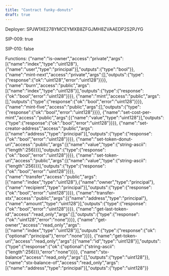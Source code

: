 ```yaml
---
title: "Contract funky-donuts"
draft: true
---
```

Deployer: SPJW1XE278YMCEYMXB8ZFGJMH8ZVAAEDP2S2PJYG

SIP-009: true

SIP-010: false

Functions:
{"name":"is-owner","access":"private","args":[{"name":"index","type":"uint128"},{"name":"user","type":"principal"}],"outputs":{"type":"bool"}}, {"name":"mint-next","access":"private","args":[],"outputs":{"type":{"response":{"ok":"uint128","error":"uint128"}}}}, {"name":"burn","access":"public","args":[{"name":"index","type":"uint128"}],"outputs":{"type":{"response":{"ok":"bool","error":"uint128"}}}}, {"name":"mint","access":"public","args":[],"outputs":{"type":{"response":{"ok":"bool","error":"uint128"}}}}, {"name":"mint-five","access":"public","args":[],"outputs":{"type":{"response":{"ok":"bool","error":"uint128"}}}}, {"name":"set-cost-per-mint","access":"public","args":[{"name":"value","type":"uint128"}],"outputs":{"type":{"response":{"ok":"bool","error":"uint128"}}}}, {"name":"set-creator-address","access":"public","args":[{"name":"address","type":"principal"}],"outputs":{"type":{"response":{"ok":"bool","error":"uint128"}}}}, {"name":"set-token-donut-uri","access":"public","args":[{"name":"value","type":{"string-ascii":{"length":256}}}],"outputs":{"type":{"response":{"ok":"bool","error":"uint128"}}}}, {"name":"set-token-uri","access":"public","args":[{"name":"value","type":{"string-ascii":{"length":256}}}],"outputs":{"type":{"response":{"ok":"bool","error":"uint128"}}}}, {"name":"transfer","access":"public","args":[{"name":"index","type":"uint128"},{"name":"owner","type":"principal"},{"name":"recipient","type":"principal"}],"outputs":{"type":{"response":{"ok":"bool","error":"uint128"}}}}, {"name":"transfer-stx","access":"public","args":[{"name":"address","type":"principal"},{"name":"amount","type":"uint128"}],"outputs":{"type":{"response":{"ok":"bool","error":"uint128"}}}}, {"name":"get-last-token-id","access":"read_only","args":[],"outputs":{"type":{"response":{"ok":"uint128","error":"none"}}}}, {"name":"get-owner","access":"read_only","args":[{"name":"index","type":"uint128"}],"outputs":{"type":{"response":{"ok":{"optional":"principal"},"error":"none"}}}}, {"name":"get-token-uri","access":"read_only","args":[{"name":"id","type":"uint128"}],"outputs":{"type":{"response":{"ok":{"optional":{"string-ascii":{"length":256}}},"error":"none"}}}}, {"name":"stx-balance","access":"read_only","args":[],"outputs":{"type":"uint128"}}, {"name":"stx-balance-of","access":"read_only","args":[{"name":"address","type":"principal"}],"outputs":{"type":"uint128"}}
